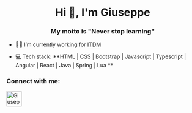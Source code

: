 <h1 align="center">Hi 👋, I'm Giuseppe</h1>
<h3 align="center">My motto is "Never stop learning"</h3>

- 👨‍💻 I’m currently working for [ITDM](https://www.itdm.it/)

- 💻 Tech stack: **HTML | CSS | Bootstrap | Javascript | Typescript | Angular | React | Java | Spring | Lua **

<h3 align="left">Connect with me:</h3>
<p align="left">
    <a href="https://www.linkedin.com/in/giusepperenzi/" target="blank"><img align="center" src="https://upload.wikimedia.org/wikipedia/commons/thumb/8/81/LinkedIn_icon.svg/2048px-LinkedIn_icon.svg.png" alt="Giuseppe Renzi on Linkedin" height="40" width="40" /></a>
</p>